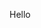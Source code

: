 Hello


<!---
Dranhoc/Dranhoc is a ✨ special ✨ repository because its `README.md` (this file) appears on your GitHub profile.
You can click the Preview link to take a look at your changes.
--->
